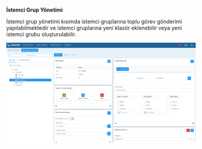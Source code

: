 **İstemci Grup Yönetimi**

İstemci grup yönetimi kısımda istemci gruplarına toplu görev gönderimi yapılabilmektedir ve istemci gruplarına yeni 
klasör eklenebilir veya yeni istemci grubu oluşturulabilir.

[![Istemci Grup Yonetimi](../computerManagement/images/computerGroupManagement.png)](../computerManagement/images/computerGroupManagement.png)
<link href=/lider3.0/assets/style.css rel=stylesheet></link>
